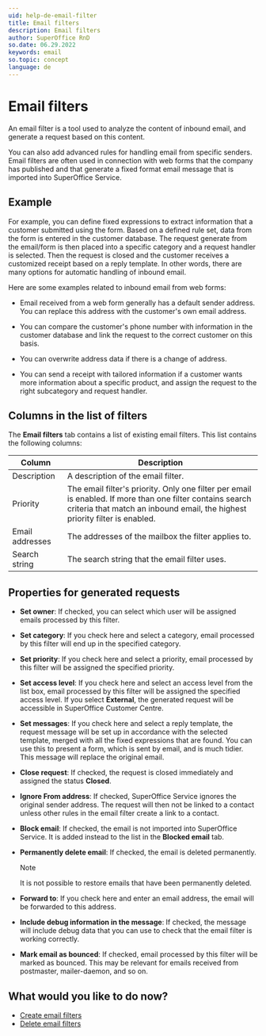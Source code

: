 ```yaml
---
uid: help-de-email-filter
title: Email filters
description: Email filters
author: SuperOffice RnD
so.date: 06.29.2022
keywords: email
so.topic: concept
language: de
---
```


# Email filters

An email filter is a tool used to analyze the content of inbound email, and generate a request based on this content.

You can also add advanced rules for handling email from specific senders. Email filters are often used in connection with web forms that the company has published and that generate a fixed format email message that is imported into SuperOffice Service.

## Example

For example, you can define fixed expressions to extract information that a customer submitted using the form. Based on a defined rule set, data from the form is entered in the customer database. The request generate from the email/form is then placed into a specific category and a request handler is selected. Then the request is closed and the customer receives a customized receipt based on a reply template. In other words, there are many options for automatic handling of inbound email.

Here are some examples related to inbound email from web forms:

* Email received from a web form generally has a default sender address. You can replace this address with the customer's own email address.

* You can compare the customer's phone number with information in the customer database and link the request to the correct customer on this basis.

* You can overwrite address data if there is a change of address.

* You can send a receipt with tailored information if a customer wants more information about a specific product, and assign the request to the right subcategory and request handler.

## Columns in the list of filters

The **Email filters** tab contains a list of existing email filters. This list contains the following columns:

| Column | Description |
|---|---|
| Description | A description of the email filter. |
| Priority | The email filter's priority. Only one filter per email is enabled. If more than one filter contains search criteria that match an inbound email, the highest priority filter is enabled. |
| Email addresses | The addresses of the mailbox the filter applies to. |
| Search string | The search string that the email filter uses. |

## Properties for generated requests

* **Set owner**: If checked, you can select which user will be assigned emails processed by this filter.

* **Set category**: If you check here and select a category, email processed by this filter will end up in the specified category.

* **Set priority**: If you check here and select a priority, email processed by this filter will be assigned the specified priority.

* **Set access level**: If you check here and select an access level from the list box, email processed by this filter will be assigned the specified access level. If you select **External**, the generated request will be accessible in SuperOffice Customer Centre.

* **Set messages**: If you check here and select a reply template, the request message will be set up in accordance with the selected template, merged with all the fixed expressions that are found. You can use this to present a form, which is sent by email, and is much tidier. This message will replace the original email.

* **Close request**: If checked, the request is closed immediately and assigned the status **Closed**.

* **Ignore From address**: If checked, SuperOffice Service ignores the original sender address. The request will then not be linked to a contact unless other rules in the email filter create a link to a contact.

* **Block email**: If checked, the email is not imported into SuperOffice Service. It is added instead to the list in the **Blocked email** tab.

* **Permanently delete email**: If checked, the email is deleted permanently.

    > [!NOTE]
    > It is not possible to restore emails that have been permanently deleted.

* **Forward to**: If you check here and enter an email address, the email will be forwarded to this address.

* **Include debug information in the message**: If checked, the message will include debug data that you can use to check that the email filter is working correctly.

* **Mark email as bounced**: If checked, email processed by this filter will be marked as bounced. This may be relevant for emails received from postmaster, mailer-daemon, and so on.

## What would you like to do now?

* [Create email filters][1]
* [Delete email filters][2]

<!-- Referenced links -->
[1]: create-email-filter.md
[2]: delete-email-filter.md

<!-- Referenced images -->

